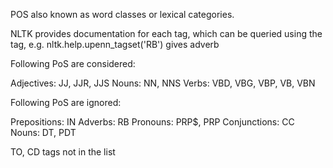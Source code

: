 POS also known as word classes or lexical categories.

NLTK provides documentation for each tag, which can be queried using the tag, e.g. nltk.help.upenn_tagset('RB') gives adverb

Following PoS are considered:

Adjectives: JJ, JJR, JJS
Nouns: NN, NNS
Verbs: VBD, VBG, VBP, VB, VBN

Following PoS are ignored:

Prepositions: IN
Adverbs: RB
Pronouns: PRP$, PRP
Conjunctions: CC
Nouns: DT, PDT

TO, CD
tags not in the list
